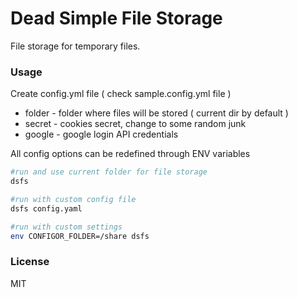 Dead Simple File Storage
=========================

File storage for temporary files.

### Usage

Create config.yml file ( check sample.config.yml file )

- folder - folder where files will be stored ( current dir by default )
- secret - cookies secret, change to some random junk
- google - google login API credentials


All config options can be redefined through ENV variables

```bash
#run and use current folder for file storage
dsfs

#run with custom config file
dsfs config.yaml

#run with custom settings
env CONFIGOR_FOLDER=/share dsfs
``` 

### License 

MIT